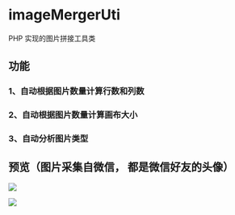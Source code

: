 # imageMergerUti

PHP 实现的图片拼接工具类

## 功能
### 1、自动根据图片数量计算行数和列数
### 2、自动根据图片数量计算画布大小
### 3、自动分析图片类型

## 预览（图片采集自微信， 都是微信好友的头像）

![](https://ws1.sinaimg.cn/large/006tKfTcgy1fgfalih389j30b40b40t8.jpg)


![](https://ws1.sinaimg.cn/large/006tKfTcgy1fgfalhd9z8j30rs0m8acd.jpg)
